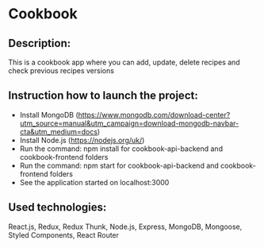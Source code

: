 # Cookbook 
## Description: 
This is a cookbook app where you can add, update, delete recipes and check previous recipes versions

## Instruction how to launch the project:
 - Install MongoDB (https://www.mongodb.com/download-center?utm_source=manual&utm_campaign=download-mongodb-navbar-cta&utm_medium=docs)
 - Install Node.js (https://nodejs.org/uk/)
 - Run the command: npm install for cookbook-api-backend and cookbook-frontend folders
 - Run the command: npm start for cookbook-api-backend and cookbook-frontend folders
 - See the application started on localhost:3000

## Used technologies: 
React.js, Redux, Redux Thunk, Node.js, Express, MongoDB, Mongoose, Styled Components, React Router
